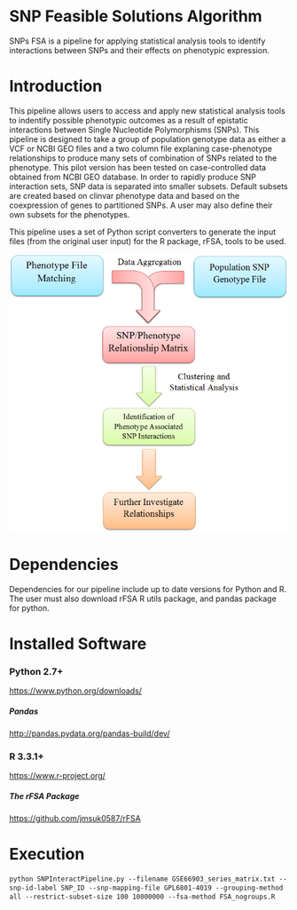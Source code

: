 # SNP Feasible Solutions Algorithm
SNPs FSA is a pipeline for applying statistical analysis tools to identify interactions between SNPs and their effects on phenotypic expression.

# Introduction
This pipeline allows users to access and apply new statistical analysis tools to indentify possible phenotypic outcomes
as a result of epistatic interactions between Single Nucleotide Polymorphisms (SNPs). This pipeline is designed to take
a group of population genotype data as either a VCF or NCBI GEO files and a two column file explaning 
case-phenotype relationships to produce many sets of combination of SNPs related to the phenotype. This pilot version
has been tested on case-controlled data obtained from NCBI GEO database. In order to rapidly produce SNP interaction sets, SNP data is separated into smaller subsets. Default subsets are created based on clinvar phenotype data and based on the coexpression of genes to partitioned SNPs. A user may also define their own subsets for the phenotypes.


This pipeline uses a set of Python script converters to generate the input files (from the original user input) for the
R package, rFSA, tools to be used.

![alt tag](https://github.com/NCBI-Hackathons/Network_Stats_Acc_Interop/blob/master/Flow_Diagram_SNP_pipeline.PNG)

# Dependencies

Dependencies for our pipeline include up to date versions for Python and R. The user must also download rFSA R utils package, and pandas package for python.

# Installed Software

### Python 2.7+

https://www.python.org/downloads/

##### Pandas

http://pandas.pydata.org/pandas-build/dev/

### R 3.3.1+

https://www.r-project.org/

##### The rFSA Package

https://github.com/jmsuk0587/rFSA

# Execution

    python SNPInteractPipeline.py --filename GSE66903_series_matrix.txt --snp-id-label SNP_ID --snp-mapping-file GPL6801-4019 --grouping-method all --restrict-subset-size 100 10000000 --fsa-method FSA_nogroups.R
